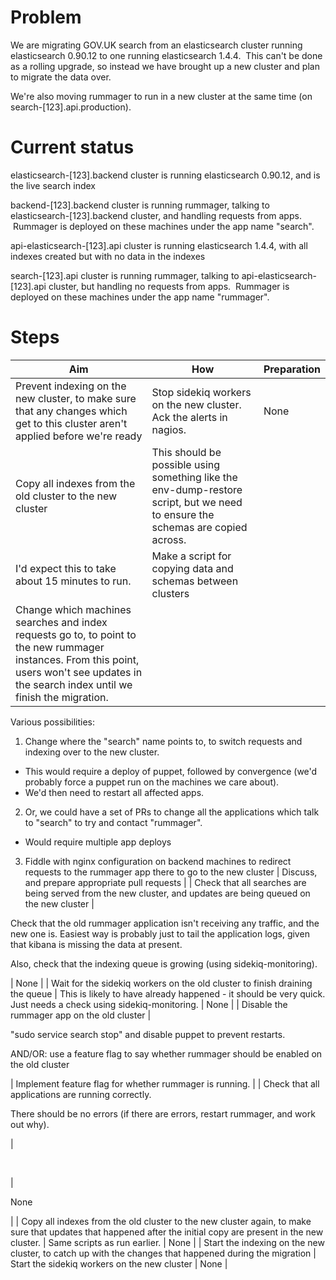 # Problem

We are migrating GOV.UK search from an elasticsearch cluster running elasticsearch 0.90.12 to one running elasticsearch 1.4.4. &nbsp;This can't be done as a rolling upgrade, so instead we have brought up a new cluster and plan to migrate the data over.

We're also moving rummager to run in a new cluster at the same time (on search-[123].api.production).

# Current status

elasticsearch-[123].backend cluster is running elasticsearch 0.90.12, and is the live search index

backend-[123].backend cluster is running rummager, talking to elasticsearch-[123].backend cluster, and handling requests from apps. &nbsp;Rummager is deployed on these machines under the app name "search".

api-elasticsearch-[123].api cluster is running elasticsearch 1.4.4, with all indexes created but with no data in the indexes

search-[123].api cluster is running rummager, talking to api-elasticsearch-[123].api cluster, but handling no requests from apps. &nbsp;Rummager is deployed on these machines under the app name "rummager".

# Steps

| Aim | How | Preparation |
| --- | --- | --- |
| Prevent indexing on the new cluster, to make sure that any changes which get to this cluster aren't applied before we're ready | Stop sidekiq workers on the new cluster. Ack the alerts in nagios. | None |
| Copy all indexes from the old cluster to the new cluster | This should be possible using something like the env-dump-restore script, but we need to ensure the schemas are copied across.  
I'd expect this to take about 15 minutes to run. | Make a script for copying data and schemas between clusters |
| Change which machines searches and index requests go to, to point to the new rummager instances. From this point, users won't see updates in the search index until we finish the migration. | 

Various possibilities:

1. Change where the "search" name points to, to switch requests and indexing over to the new cluster.
  - This would require a deploy of puppet, followed by convergence (we'd probably force a puppet run on the machines we care about).
  - We'd then need to restart all affected apps.
2. Or, we could have a set of PRs to change all the applications which talk to "search" to try and contact "rummager".
  - Would require multiple app deploys
3. Fiddle with nginx configuration on backend machines to redirect requests to the rummager app there to go to the new cluster
 | Discuss, and prepare appropriate pull requests |
| Check that all searches are being served from the new cluster, and updates are being queued on the new cluster | 

Check that the old rummager application isn't receiving any traffic, and the new one is. Easiest way is probably just to tail the application logs, given that kibana is missing the data at present.

Also, check that the indexing queue is growing (using sidekiq-monitoring).

 | None |
| Wait for the sidekiq workers on the old cluster to finish draining the queue | This is likely to have already happened - it should be very quick. Just needs a check using sidekiq-monitoring. | None |
| Disable the rummager app on the old cluster | 

"sudo service search stop" and disable puppet to prevent restarts.

AND/OR: use a feature flag to say whether rummager should be enabled on the old cluster

 | Implement feature flag for whether rummager is running. |
| Check that all applications are running correctly.

There should be no errors (if there are errors, restart rummager, and work out why).

 | 

&nbsp;

 | 

None

 |
| Copy all indexes from the old cluster to the new cluster again, to make sure that updates that happened after the initial copy are present in the new cluster. | Same scripts as run earlier. | None |
| Start the indexing on the new cluster, to catch up with the changes that happened during the migration | Start the sidekiq workers on the new cluster | None |

